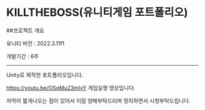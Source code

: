 # KILLTHEBOSS(유니티게임 포트폴리오)

##프로젝트 개요

유니티 버전 : 2022.3.11f1

개발기간 : 6주

----------------------------------------------------
Unity로 제작한 포트폴리오입니다.

https://youtu.be/OSqMu23mIyY
게임실행 영상입니다.

자막이 짧게나오는 점이 있어서 이점 양해부탁드리며 정지하면서 시청부탁드립니다.

